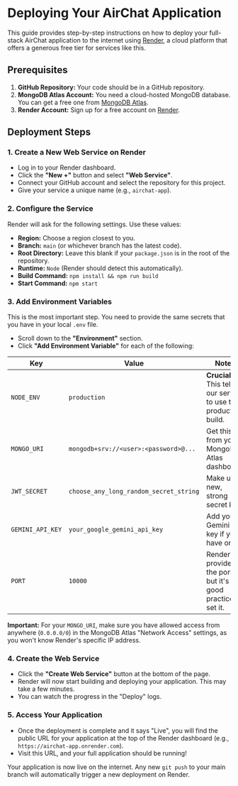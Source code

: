 # Deploying Your AirChat Application

This guide provides step-by-step instructions on how to deploy your full-stack AirChat application to the internet using [Render](https://render.com/), a cloud platform that offers a generous free tier for services like this.

## Prerequisites

1.  **GitHub Repository:** Your code should be in a GitHub repository.
2.  **MongoDB Atlas Account:** You need a cloud-hosted MongoDB database. You can get a free one from [MongoDB Atlas](https://www.mongodb.com/cloud/atlas/register).
3.  **Render Account:** Sign up for a free account on [Render](https://dashboard.render.com/register).

## Deployment Steps

### 1. Create a New Web Service on Render

-   Log in to your Render dashboard.
-   Click the **"New +"** button and select **"Web Service"**.
-   Connect your GitHub account and select the repository for this project.
-   Give your service a unique name (e.g., `airchat-app`).

### 2. Configure the Service

Render will ask for the following settings. Use these values:

-   **Region:** Choose a region closest to you.
-   **Branch:** `main` (or whichever branch has the latest code).
-   **Root Directory:** Leave this blank if your `package.json` is in the root of the repository.
-   **Runtime:** `Node` (Render should detect this automatically).
-   **Build Command:** `npm install && npm run build`
-   **Start Command:** `npm start`

### 3. Add Environment Variables

This is the most important step. You need to provide the same secrets that you have in your local `.env` file.

-   Scroll down to the **"Environment"** section.
-   Click **"Add Environment Variable"** for each of the following:

| Key             | Value                                                              | Notes                                        |
| --------------- | ------------------------------------------------------------------ | -------------------------------------------- |
| `NODE_ENV`      | `production`                                                       | **Crucial!** This tells our server to use the production build. |
| `MONGO_URI`     | `mongodb+srv://<user>:<password>@...`                             | Get this from your MongoDB Atlas dashboard.  |
| `JWT_SECRET`    | `choose_any_long_random_secret_string`                             | Make up a new, strong secret key.            |
| `GEMINI_API_KEY`| `your_google_gemini_api_key`                                       | Add your Gemini API key if you have one.     |
| `PORT`          | `10000`                                                            | Render provides the port, but it's good practice to set it. |

**Important:** For your `MONGO_URI`, make sure you have allowed access from anywhere (`0.0.0.0/0`) in the MongoDB Atlas "Network Access" settings, as you won't know Render's specific IP address.

### 4. Create the Web Service

-   Click the **"Create Web Service"** button at the bottom of the page.
-   Render will now start building and deploying your application. This may take a few minutes.
-   You can watch the progress in the "Deploy" logs.

### 5. Access Your Application

-   Once the deployment is complete and it says "Live", you will find the public URL for your application at the top of the Render dashboard (e.g., `https://airchat-app.onrender.com`).
-   Visit this URL, and your full application should be running!

Your application is now live on the internet. Any new `git push` to your main branch will automatically trigger a new deployment on Render.
